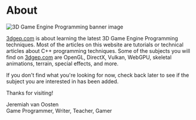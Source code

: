 # About

![3D Game Engine Programming banner image](banner_4k.jpg)

[3dgep.com][3dgep] is about learning the latest 3D Game Engine Programming techniques.
Most of the articles on this website are tutorials or technical articles about C++ programming techniques.
Some of the subjects you will find on [3dgep.com][3dgep] are OpenGL, DirectX, Vulkan, WebGPU, skeletal animations, terrain, special effects, and more.

If you don't find what you're looking for now, check back later to see if the subject you are interested in has been added.

Thanks for visiting!

Jeremiah van Oosten<br/>
Game Programmer, Writer, Teacher, Gamer

[3dgep]: https://www.3dgep.com